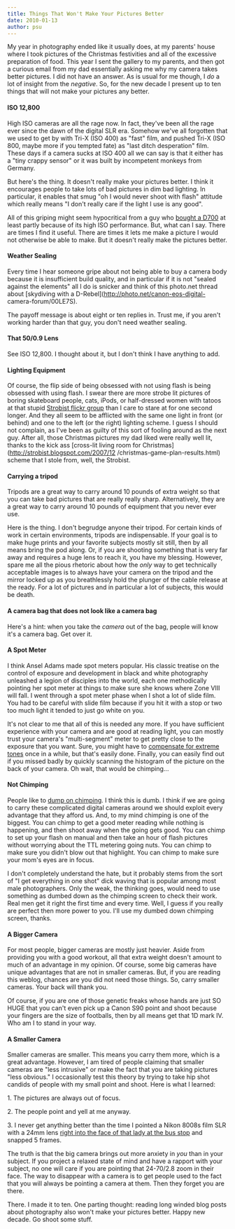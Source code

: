 ```yaml
---
title: Things That Won't Make Your Pictures Better
date: 2010-01-13
author: psu
---
```


My year in photography ended like it usually does, at my parents' house where
I took pictures of the Christmas festivities and all of the excessive
preparation of food. This year I sent the gallery to my parents, and then got
a curious email from my dad essentially asking me why my camera takes better
pictures. I did not have an answer. As is usual for me though, I _do_ a lot of
insight from the _negative_. So, for the new decade I present up to ten things
that will not make your pictures any better.

#### ISO 12,800

High ISO cameras are all the rage now. In fact, they've been all the rage ever
since the dawn of the digital SLR era. Somehow we've all forgotten that we
used to get by with Tri-X (ISO 400) as "fast" film, and pushed Tri-X (ISO 800,
maybe more if you tempted fate) as "last ditch desperation" film. These days
if a camera sucks at ISO 400 all we can say is that it either has a "tiny
crappy sensor" or it was built by incompetent monkeys from Germany.

But here's the thing. It doesn't really make your pictures better. I think it
encourages people to take lots of bad pictures in dim bad lighting. In
particular, it enables that smug "oh I would never shoot with flash" attitude
which really means "I don't really care if the light I use is any good".

All of this griping might seem hypocritical from a guy who [bought a
D700](/too-much-camera.html) at least
partly because of its high ISO performance. But, what can I say. There are
times I find it useful. There are times it lets me make a picture I would not
otherwise be able to make. But it doesn't really make the pictures better.

#### Weather Sealing

Every time I hear someone gripe about not being able to buy a camera body
because it is insufficient build quality, and in particular if it is not
"sealed against the elements" all I do is snicker and think of this photo.net
thread about [skydiving with a D-Rebel](http://photo.net/canon-eos-digital-
camera-forum/00LE7S).

The payoff message is about eight or ten replies in. Trust me, if you aren't
working harder than that guy, you don't need weather sealing.

#### That 50/0.9 Lens

See ISO 12,800. I thought about it, but I don't think I have anything to add.

#### Lighting Equipment

Of course, the flip side of being obsessed with not using flash is being
obsessed with using flash. I swear there are more strobe lit pictures of
boring skateboard people, cats, iPods, or half-dressed women with tatoos at
that stupid [Strobist flickr group](http://www.flickr.com/groups/strobist/)
than I care to stare at for one second longer. And they all seem to be
afflicted with the same one light in front (or behind) and one to the left (or
the right) lighting scheme. I guess I should not complain, as I've been as
guilty of this sort of fooling around as the next guy. After all, those
Christmas pictures my dad liked were really well lit, thanks to the kick ass
[cross-lit living room for Christmas](http://strobist.blogspot.com/2007/12
/christmas-game-plan-results.html) scheme that I stole from, well, the
Strobist.

#### Carrying a tripod

Tripods are a great way to carry around 10 pounds of extra weight so that you
can take bad pictures that are really really sharp. Alternatively, they are a
great way to carry around 10 pounds of equipment that you never ever use.

Here is the thing. I don't begrudge anyone their tripod. For certain kinds of
work in certain environments, tripods are indispensable. If your goal is to
make huge prints and your favorite subjects mostly sit still, then by all
means bring the pod along. Or, if you are shooting something that is very far
away and requires a huge lens to reach it, you have my blessing. However,
spare me all the pious rhetoric about how the _only_ way to get technically
acceptable images is to always have your camera on the tripod and the mirror
locked up as you breathlessly hold the plunger of the cable release at the
ready. For a lot of pictures and in particular a lot of subjects, this would
be death.

#### A camera bag that does not look like a camera bag

Here's a hint: when you take the _camera_ out of the bag, people will know
it's a camera bag. Get over it.

#### A Spot Meter

I think Ansel Adams made spot meters popular. His classic treatise on the
control of exposure and development in black and white photography unleashed a
legion of disciples into the world, each one methodically pointing her spot
meter at things to make sure she knows where Zone VIII will fall. I went
through a spot meter phase when I shot a lot of slide film. You had to be
careful with slide film because if you hit it with a stop or two too much
light it tended to just go white on you.

It's not clear to me that all of this is needed any more. If you have
sufficient experience with your camera and are good at reading light, you can
mostly trust your camera's "multi-segment" meter to get pretty close to the
exposure that you want. Sure, you might have to [compensate for extreme
tones](/expose-yourself.html) once in a while, but
that's easily done. Finally, you can easily find out if you missed badly by
quickly scanning the histogram of the picture on the back of your camera. Oh
wait, that would be chimping...

#### Not Chimping

People like to [dump on
chimping](http://www.sportsshooter.com/special_feature/chimping/index.html). I
think this is dumb. I think if we are going to carry these complicated digital
cameras around we should exploit every advantage that they afford us. And, to
my mind chimping is one of the biggest. You can chimp to get a good meter
reading while nothing is happening, and then shoot away when the going gets
good. You can chimp to set up your flash on manual and then take an hour of
flash pictures without worrying about the TTL metering going nuts. You can
chimp to make sure you didn't blow out that highlight. You can chimp to make
sure your mom's eyes are in focus.

I don't completely understand the hate, but it probably stems from the sort of
"I get everything in one shot" dick waving that is popular among most male
photographers. Only the weak, the thinking goes, would need to use something
as dumbed down as the chimping screen to check their work. Real men get it
right the first time and every time. Well, I guess if you really are perfect
then more power to you. I'll use my dumbed down chimping screen, thanks.

#### A Bigger Camera

For most people, bigger cameras are mostly just heavier. Aside from providing
you with a good workout, all that extra weight doesn't amount to much of an
advantage in my opinion. Of course, some big cameras have unique advantages
that are not in smaller cameras. But, if you are reading this weblog, chances
are you did not need those things. So, carry smaller cameras. Your back will
thank you.

Of course, if you are one of those genetic freaks whose hands are just SO HUGE
that you can't even pick up a Canon S90 point and shoot because your fingers
are the size of footballs, then by all means get that 1D mark IV. Who am I to
stand in your way.

#### A Smaller Camera

Smaller cameras are smaller. This means you carry them more, which is a great
advantage. However, I am tired of people claiming that smaller cameras are
"less intrusive" or make the fact that you are taking pictures "less obvious."
I occasionally test this theory by trying to take hip shot candids of people
with my small point and shoot. Here is what I learned:

1\. The pictures are always out of focus.

2\. The people point and yell at me anyway.

3\. I never get anything better than the time I pointed a Nikon 8008s film SLR
with a 24mm lens [right into the face of that lady at the bus
stop](http://www.flickr.com/photos/79904144@N00/4273360729/) and snapped 5
frames.

The truth is that the big camera brings out more anxiety in _you_ than in your
subject. If you project a relaxed state of mind and have a rapport with your
subject, no one will care if you are pointing that 24-70/2.8 zoom in their
face. The way to disappear with a camera is to get people used to the fact
that you will always be pointing a camera at them. Then they forget you are
there.

There. I made it to ten. One parting thought: reading long winded blog posts
about photography also won't make your pictures better. Happy new decade. Go
shoot some stuff.


